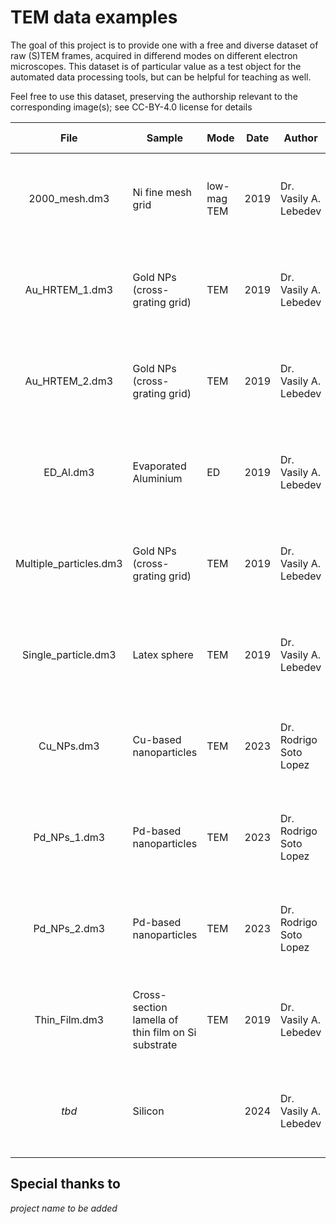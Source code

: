 # TEM data examples

The goal of this project is to provide one with a free and diverse dataset of raw (S)TEM frames, acquired in differend modes on different electron microscopes.
This dataset is of particular value as a test object for the automated data processing tools, but can be helpful for teaching as well.

Feel free to use this dataset, preserving the authorship relevant to the corresponding image(s); see CC-BY-4.0 license for details

| File | Sample | Mode | Date | Author | Affiliation to date| Notes |
| :---: | --- | --- | :---: | --- | --- | --- |
| 2000_mesh.dm3 | Ni fine mesh grid | low-mag TEM | 2019 | Dr. Vasily A. Lebedev | Bernal Institute, University of Limerick, Limerick, Ireland||
| Au_HRTEM_1.dm3 | Gold NPs (cross-grating grid) | TEM | 2019 | Dr. Vasily A. Lebedev | Bernal Institute, University of Limerick, Limerick, Ireland||
| Au_HRTEM_2.dm3 | Gold NPs (cross-grating grid) | TEM | 2019 | Dr. Vasily A. Lebedev | Bernal Institute, University of Limerick, Limerick, Ireland||
| ED_Al.dm3 | Evaporated Aluminium | ED | 2019 | Dr. Vasily A. Lebedev | Bernal Institute, University of Limerick, Limerick, Ireland||
| Multiple_particles.dm3 | Gold NPs (cross-grating grid) | TEM | 2019 | Dr. Vasily A. Lebedev | Bernal Institute, University of Limerick, Limerick, Ireland||
| Single_particle.dm3 | Latex sphere | TEM | 2019 | Dr. Vasily A. Lebedev | Bernal Institute, University of Limerick, Limerick, Ireland||
| Cu_NPs.dm3 | Cu-based nanoparticles | TEM | 2023 | Dr. Rodrigo Soto Lopez | Faculty of Chemistry, University of Barcelona, Barselona, Spain |*doi?*|
| Pd_NPs_1.dm3 | Pd-based nanoparticles | TEM | 2023 | Dr. Rodrigo Soto Lopez | Faculty of Chemistry, University of Barcelona, Barselona, Spain |*doi?*|
| Pd_NPs_2.dm3 | Pd-based nanoparticles | TEM | 2023 | Dr. Rodrigo Soto Lopez | Faculty of Chemistry, University of Barcelona, Barselona, Spain |*doi?*|
| Thin_Film.dm3 | Cross-section lamella of thin film on Si substrate | TEM | 2019 | Dr. Vasily A. Lebedev | Bernal Institute, University of Limerick, Limerick, Ireland| Sample is a courtesy of Dr. Luke Guinane |
| *tbd* | Silicon | | 2024 | Dr. Vasily A. Lebedev | School of Physics, Trinity College Dublin, Dublin, Ireland||

## Special thanks to
*project name to be added*

